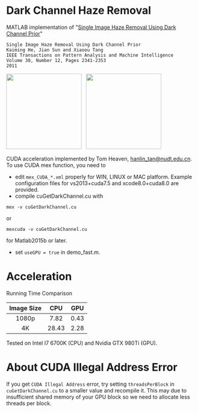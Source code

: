 Dark Channel Haze Removal
=========================

MATLAB implementation of "[Single Image Haze Removal Using Dark Channel Prior][1]"

	Single Image Haze Removal Using Dark Channel Prior
	Kaiming He, Jian Sun and Xiaoou Tang
	IEEE Transactions on Pattern Analysis and Machine Intelligence
	Volume 30, Number 12, Pages 2341-2353
	2011

<img src="https://raw.githubusercontent.com/sjtrny/Dark-Channel-Haze-Removal/master/forest.jpg" width="200px"/>
&nbsp;
<img src="https://raw.githubusercontent.com/sjtrny/Dark-Channel-Haze-Removal/master/forest_recovered.jpg" width="200px"/>


CUDA acceleration implemented by Tom Heaven, hanlin_tan@nudt.edu.cn. To use CUDA mex function, you need to 

+ edit ``mex_CUDA_*.xml`` properly for WIN, LINUX or MAC platform. Example configuration files for vs2013+cuda7.5 and xcode8.0+cuda8.0 are provided.
+ compile cuGetDarkChannel.cu with 
```
mex -v cuGetDarkChannel.cu
```
or
```
mexcuda -v cuGetDarkChannel.cu
```
for Matlab2015b or later.
+ set `useGPU = true` in demo_fast.m.

# Acceleration


Running Time Comparison

| Image Size | CPU | GPU |
|:--:|:--:|:--:|
| 1080p | 7.82  | 0.43 |
| 4K | 28.43 | 2.28 |

Tested on Intel I7 6700K (CPU) and Nvidia GTX 980Ti (GPU).

# About CUDA Illegal Address Error

If you get ``CUDA Illegal Address`` error, try setting ``threadsPerBlock`` in ``cuGetDarkChannel.cu`` to a smaller value and recompile it. This may due to insufficient shared memory of your GPU block so we need to allocate less threads per block.


[1]: http://research.microsoft.com/en-us/um/people/kahe/cvpr09/ 
